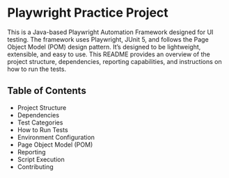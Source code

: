 # Playwright Practice Project

This is a Java-based Playwright Automation Framework designed for UI testing. The framework uses Playwright, JUnit 5, and follows the Page Object Model (POM) design pattern. It’s designed to be lightweight, extensible, and easy to use. This README provides an overview of the project structure, dependencies, reporting capabilities, and instructions on how to run the tests.

## Table of Contents

- Project Structure
- Dependencies
- Test Categories
- How to Run Tests
- Environment Configuration
- Page Object Model (POM)
- Reporting
- Script Execution
- Contributing
